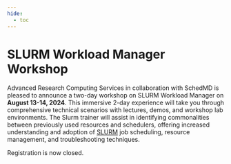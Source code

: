 ```yaml
---
hide:
  - toc
---
```


# SLURM Workload Manager Workshop

Advanced Research Computing Services in collaboration with SchedMD is pleased to announce a two-day workshop on SLURM Workload Manager on **August 13-14, 2024**. This immersive 2-day experience will take you through comprehensive technical scenarios with lectures, demos, and workshop lab environments. The Slurm trainer will assist in identifying commonalities between previously used resources and schedulers, offering increased understanding and adoption of [SLURM](slurm.md) job scheduling, resource management, and troubleshooting techniques.

Registration is now closed.


